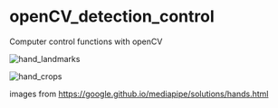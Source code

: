 # openCV_detection_control
Computer control functions with openCV

![hand_landmarks](https://user-images.githubusercontent.com/53618125/145676227-20cca5d5-40e9-4b14-a3ea-96f7d305ef33.png)

![hand_crops](https://user-images.githubusercontent.com/53618125/145676230-22a288e8-46ac-42bc-bacd-513e56149bd3.png)

images from https://google.github.io/mediapipe/solutions/hands.html
